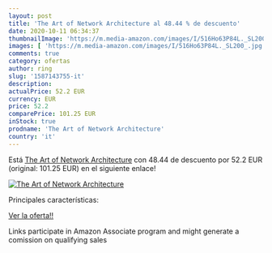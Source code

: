 ```yaml
---
layout: post
title: 'The Art of Network Architecture al 48.44 % de descuento'
date: 2020-10-11 06:34:37
thumbnailImage: 'https://m.media-amazon.com/images/I/516Ho63P84L._SL200_.jpg'
images: [ 'https://m.media-amazon.com/images/I/516Ho63P84L._SL200_.jpg' ]
comments: true
category: ofertas
author: ring
slug: '1587143755-it'
description:
actualPrice: 52.2 EUR
currency: EUR
price: 52.2
comparePrice: 101.25 EUR
inStock: true
prodname: 'The Art of Network Architecture'
country: 'it'
---
```


Está [The Art of Network Architecture](https://www.amazon.it/dp/1587143755/?tag=tolees00-21) con 48.44 de descuento por 52.2 EUR (original: 101.25 EUR) en el siguiente enlace!

[![The Art of Network Architecture](https://m.media-amazon.com/images/I/516Ho63P84L._SL200_.jpg)](https://www.amazon.it/dp/1587143755/?tag=tolees00-21)

Principales características:


[Ver la oferta!!](https://www.amazon.it/dp/1587143755/?tag=tolees00-21)

Links participate in Amazon Associate program and might generate a comission on qualifying sales


